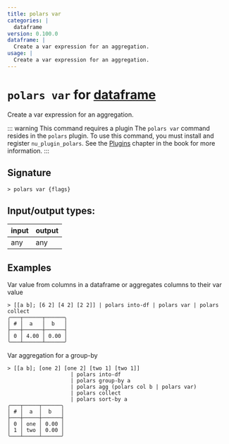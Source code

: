 ```yaml
---
title: polars var
categories: |
  dataframe
version: 0.100.0
dataframe: |
  Create a var expression for an aggregation.
usage: |
  Create a var expression for an aggregation.
---
```

<!-- This file is automatically generated. Please edit the command in https://github.com/nushell/nushell instead. -->

# `polars var` for [dataframe](/commands/categories/dataframe.md)

<div class='command-title'>Create a var expression for an aggregation.</div>

::: warning This command requires a plugin
The `polars var` command resides in the `polars` plugin.
To use this command, you must install and register `nu_plugin_polars`.
See the [Plugins](/book/plugins.html) chapter in the book for more information.
:::


## Signature

```> polars var {flags} ```


## Input/output types:

| input | output |
| ----- | ------ |
| any   | any    |

## Examples

Var value from columns in a dataframe or aggregates columns to their var value
```nu
> [[a b]; [6 2] [4 2] [2 2]] | polars into-df | polars var | polars collect
╭───┬──────┬──────╮
│ # │  a   │  b   │
├───┼──────┼──────┤
│ 0 │ 4.00 │ 0.00 │
╰───┴──────┴──────╯

```

Var aggregation for a group-by
```nu
> [[a b]; [one 2] [one 2] [two 1] [two 1]]
                    | polars into-df
                    | polars group-by a
                    | polars agg (polars col b | polars var)
                    | polars collect
                    | polars sort-by a
╭───┬─────┬──────╮
│ # │  a  │  b   │
├───┼─────┼──────┤
│ 0 │ one │ 0.00 │
│ 1 │ two │ 0.00 │
╰───┴─────┴──────╯

```
